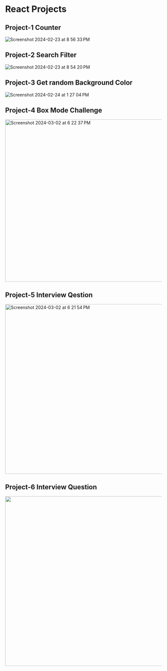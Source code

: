 # React Projects

 ## Project-1 Counter 
  ![Screenshot 2024-02-23 at 8 56 33 PM](https://github.com/Akshayone8/React-Challenges/assets/62467248/f8d2706e-0fde-483d-86ad-183ca12e91d1)
## Project-2 Search Filter  
  ![Screenshot 2024-02-23 at 8 54 20 PM](https://github.com/Akshayone8/React-Challenges/assets/62467248/5a722a0d-f22d-4919-87bb-c7b043c5ee26)
## Project-3 Get random Background Color
  ![Screenshot 2024-02-24 at 1 27 04 PM](https://github.com/Akshayone8/React-Challenges/assets/62467248/023e4884-78e2-4a20-8673-a5eec83f44f7)
## Project-4 Box Mode Challenge 
  <img width="522" alt="Screenshot 2024-03-02 at 6 22 37 PM" src="https://github.com/Akshayone8/React-Challenges/assets/62467248/3d69b9eb-2202-48f1-8e71-a46956fc8948">
  
## Project-5 Interview Qestion 
  <img width="546" alt="Screenshot 2024-03-02 at 6 21 54 PM" src="https://github.com/Akshayone8/React-Challenges/assets/62467248/bf1fe1c7-171f-463d-b21b-ffe0d0dc009a">
  
## Project-6 Interview Question 
<img width="546" src="https://github.com/Akshayone8/React-Challenges/assets/62467248/7ce99c53-2864-443a-a211-371843973c8c">


